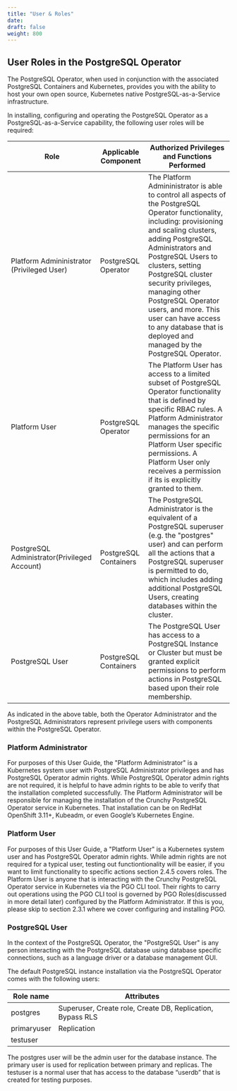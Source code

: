 ```yaml
---
title: "User & Roles"
date:
draft: false
weight: 800
---
```


## User Roles in the PostgreSQL Operator

The PostgreSQL Operator, when used in conjunction with the associated PostgreSQL Containers and Kubernetes, provides you with the ability to host your own open source, Kubernetes
native PostgreSQL-as-a-Service infrastructure.  

In installing, configuring and operating the PostgreSQL Operator as a PostgreSQL-as-a-Service capability, the following user roles will be required:


|Role       |     Applicable Component  | Authorized Privileges and Functions Performed |
|-----------|---------------------------|-----------------------------------------------|
|Platform Admininistrator (Privileged User)| PostgreSQL Operator | The Platform Admininistrator is able to control all aspects of the PostgreSQL Operator functionality, including: provisioning and scaling clusters, adding PostgreSQL Administrators and PostgreSQL Users to clusters, setting PostgreSQL cluster security privileges, managing other PostgreSQL Operator users, and more. This user can have access to any database that is deployed and managed by the PostgreSQL Operator.|
|Platform User | PostgreSQL Operator | The Platform User  has access to a limited subset of PostgreSQL Operator functionality that is defined by specific RBAC rules. A Platform Administrator manages the specific permissions for an Platform User specific permissions. A Platform User only receives a permission if its is explicitly granted to them.|
|PostgreSQL Administrator(Privileged Account) | PostgreSQL Containers | The PostgreSQL Administrator is the equivalent of a PostgreSQL superuser (e.g. the "postgres" user) and can perform all the actions that a PostgreSQL superuser is permitted to do, which includes adding additional PostgreSQL Users, creating databases within the cluster.|
|PostgreSQL User|PostgreSQL Containers | The PostgreSQL User has access to a PostgreSQL Instance or Cluster but must be granted explicit permissions to perform actions in PostgreSQL based upon their role membership. |

As indicated in the above table, both the Operator Administrator and the PostgreSQL Administrators represent privilege users with components within the PostgreSQL Operator.

### Platform Administrator

For purposes of this User Guide, the "Platform Administrator" is a  Kubernetes system user with PostgreSQL Administrator privileges and has PostgreSQL Operator admin rights.  While
PostgreSQL Operator admin rights are not required, it is helpful to have admin rights to be able to verify that the installation completed successfully.  The Platform Administrator
will be responsible for managing the installation of the Crunchy PostgreSQL Operator service in Kubernetes. That installation can be on RedHat OpenShift 3.11+, Kubeadm, or even
Google’s Kubernetes Engine.

### Platform User

For purposes of this User Guide, a "Platform User" is a Kubernetes system user and has PostgreSQL Operator admin rights.  While admin rights are not required for a typical user,
testing out functiontionality will be easier, if you want to limit functionality to specific actions section 2.4.5 covers roles. The Platform User is anyone that is interacting with
the Crunchy PostgreSQL Operator service in Kubernetes via the PGO CLI tool.  Their rights to carry out operations using  the PGO CLI tool is governed by PGO Roles(discussed in more
detail later) configured by the Platform Administrator. If this is you, please skip to section 2.3.1 where we cover configuring and installing PGO.

### PostgreSQL User

In the context of the PostgreSQL Operator, the "PostgreSQL User" is any person interacting with the PostgreSQL database using database specific connections, such as a language
driver or a database management GUI.

The default PostgreSQL instance installation via the PostgreSQL Operator comes with the following users:

|Role name      |                         Attributes                             |
----------------|----------------------------------------------------------------|
|postgres       | Superuser, Create role, Create DB, Replication, Bypass RLS     |
|primaryuser    | Replication                                                    |
|testuser       |                                                                |

The postgres user will be the admin user for the database instance.  The primary user is used for replication between primary and replicas.  The testuser is a normal user that has
access to the database “userdb” that is created for testing purposes.
